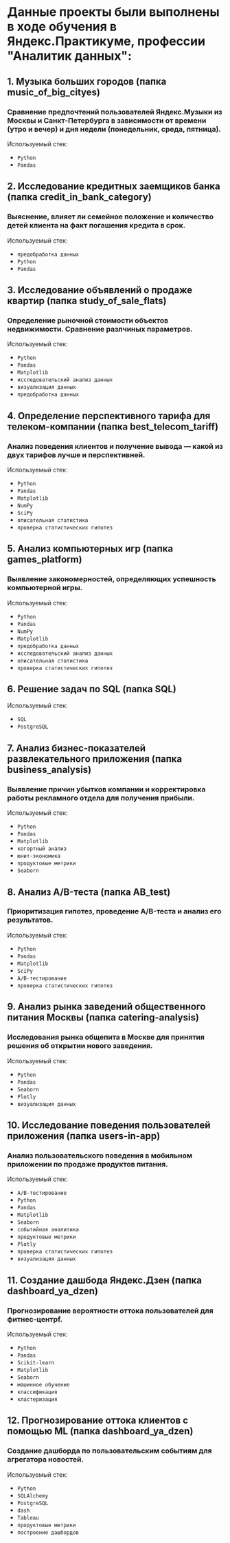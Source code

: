 # Данные проекты были выполнены в ходе обучения в Яндекс.Практикуме, профессии "Аналитик данных":

## 1. Музыка больших городов (папка music_of_big_cityes)
### Сравнение предпочтений пользователей Яндекс.Музыки из Москвы и Санкт-Петербурга в зависимости от времени (утро и вечер) и дня недели (понедельник, среда, пятница).
Используемый стек:
- `Python`
- `Pandas`

## 2. Исследование кредитных заемщиков банка (папка credit_in_bank_category)
### Выяснение, влияет ли семейное положение и количество детей клиента на факт погашения кредита в срок.
Используемый стек:
- `предобработка данных`
- `Python`
- `Pandas`

## 3. Исследование объявлений о продаже квартир	(папка study_of_sale_flats)
### Определение рыночной стоимости объектов недвижимости. Сравнение разлчиных параметров.
Используемый стек: 
- `Python`
- `Pandas`
- `Matplotlib`
- `исследовательский анализ данных`
- `визуализация данных`
- `предобработка данных`

## 4. Определение перспективного тарифа для телеком-компании (папка best_telecom_tariff)
### Анализ поведения клиентов и получение вывода — какой из двух тарифов лучше и перспективней.
Используемый стек: 
- `Python`
- `Pandas`
- `Matplotlib`
- `NumPy`
- `SciPy`
- `описательная статистика`
- `проверка статистических гипотез`

## 5. Анализ компьютерных игр (папка games_platform)
### Выявление закономерностей, определяющих успешность компьютерной игры.
Используемый стек:
- `Python`
- `Pandas`
- `NumPy`
- `Matplotlib`
- `предобработка данных`
- `исследовательский анализ данных`
- `описательная статистика`
- `проверка статистических гипотез`

## 6. Решение задач по SQL (папка SQL)
Используемый стек:
- `SQL`
- `PostgreSQL`

## 7. Анализ бизнес-показателей развлекательного приложения (папка business_analysis)
### Выявление причин убытков компании и корректировка работы рекламного отдела для получения прибыли.
Используемый стек: 
- `Python`
- `Pandas`
- `Matplotlib`
- `когортный анализ`
- `юнит-экономика`
- `продуктовые метрики`
- `Seaborn`

## 8. Анализ A/B-теста (папка AB_test)
### Приоритизация гипотез, проведение A/B-теста и анализ его результатов.
Используемый стек:
- `Python`
- `Pandas`
- `Matplotlib`
- `SciPy`
- `A/B-тестирование`
- `проверка статистических гипотез`

## 9. Анализ рынка заведений общественного питания Москвы (папка catering-analysis)
### Исследования рынка общепита в Москве для принятия решения об открытии нового заведения.
Используемый стек:
- `Python`
- `Pandas`
- `Seaborn`
- `Plotly`
- `визуализация данных`

## 10. Исследование поведения пользователей приложения (папка users-in-app)
### Анализ пользовательского поведения в мобильном приложении по продаже продуктов питания.
Используемый стек:
- `A/B-тестирование`
- `Python`
- `Pandas`
- `Matplotlib`
- `Seaborn`
- `событийная аналитика`
- `продуктовые метрики`
- `Plotly`
- `проверка статистических гипотез`
- `визуализация данных`

## 11. Создание дашбода Яндекс.Дзен (папка dashboard_ya_dzen)
### Прогнозирование вероятности оттока пользователей для фитнес-центрf.
Используемый стек:
- `Python`
- `Pandas`
- `Scikit-learn`
- `Matplotlib`
- `Seaborn`
- `машинное обучение`
- `классификация`
- `кластеризация`

## 12. Прогнозирование оттока клиентов с помощью ML (папка dashboard_ya_dzen)
### Создание дашборда по пользовательским событиям для агрегатора новостей.
Используемый стек:
- `Python`
- `SQLAlchemy`
- `PostgreSQL`
- `dash`
- `Tableau`
- `продуктовые метрики`
- `построение дашбордов`
